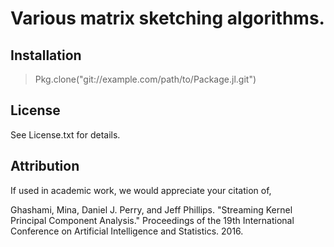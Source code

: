 # Various matrix sketching algorithms.

## Installation
> Pkg.clone("git://example.com/path/to/Package.jl.git")

## License
See License.txt for details.

## Attribution
If used in academic work, we would appreciate your citation of,

Ghashami, Mina, Daniel J. Perry, and Jeff Phillips. "Streaming Kernel Principal Component Analysis." Proceedings of the 19th International Conference on Artificial Intelligence and Statistics. 2016.
